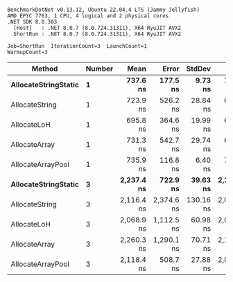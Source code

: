 ```

BenchmarkDotNet v0.13.12, Ubuntu 22.04.4 LTS (Jammy Jellyfish)
AMD EPYC 7763, 1 CPU, 4 logical and 2 physical cores
.NET SDK 8.0.303
  [Host]   : .NET 8.0.7 (8.0.724.31311), X64 RyuJIT AVX2
  ShortRun : .NET 8.0.7 (8.0.724.31311), X64 RyuJIT AVX2

Job=ShortRun  IterationCount=3  LaunchCount=1  
WarmupCount=3  

```
| Method               | Number | Mean       | Error      | StdDev    | Min        | Max        | Gen0   | Gen1   | Allocated |
|--------------------- |------- |-----------:|-----------:|----------:|-----------:|-----------:|-------:|-------:|----------:|
| **AllocateStringStatic** | **1**      |   **737.6 ns** |   **177.5 ns** |   **9.73 ns** |   **726.7 ns** |   **745.4 ns** | **0.0124** | **0.0114** |   **1.02 KB** |
| AllocateString       | 1      |   723.9 ns |   526.2 ns |  28.84 ns |   694.5 ns |   752.1 ns | 0.0124 | 0.0114 |   1.02 KB |
| AllocateLoH          | 1      |   695.8 ns |   364.6 ns |  19.99 ns |   681.9 ns |   718.7 ns | 0.0124 | 0.0114 |   1.02 KB |
| AllocateArray        | 1      |   731.3 ns |   542.7 ns |  29.74 ns |   697.0 ns |   749.8 ns | 0.0124 | 0.0114 |   1.02 KB |
| AllocateArrayPool    | 1      |   735.9 ns |   116.8 ns |   6.40 ns |   728.5 ns |   739.9 ns | 0.0124 | 0.0114 |   1.02 KB |
| **AllocateStringStatic** | **3**      | **2,237.4 ns** |   **722.9 ns** |  **39.63 ns** | **2,202.6 ns** | **2,280.6 ns** | **0.0343** | **0.0305** |   **3.07 KB** |
| AllocateString       | 3      | 2,116.4 ns | 2,374.6 ns | 130.16 ns | 2,039.6 ns | 2,266.7 ns | 0.0343 | 0.0305 |   3.07 KB |
| AllocateLoH          | 3      | 2,068.9 ns | 1,112.5 ns |  60.98 ns | 2,003.9 ns | 2,124.8 ns | 0.0343 | 0.0305 |   3.07 KB |
| AllocateArray        | 3      | 2,260.3 ns | 1,290.1 ns |  70.71 ns | 2,182.2 ns | 2,319.9 ns | 0.0343 | 0.0305 |   3.07 KB |
| AllocateArrayPool    | 3      | 2,118.4 ns |   508.7 ns |  27.88 ns | 2,091.4 ns | 2,147.1 ns | 0.0343 | 0.0305 |   3.07 KB |
